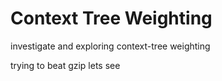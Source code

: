 # Context Tree Weighting
investigate and exploring context-tree weighting

trying to beat gzip lets see

